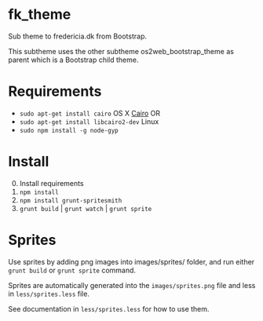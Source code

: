 fk_theme
===============

Sub theme to fredericia.dk from Bootstrap.

This subtheme uses the other subtheme os2web_bootstrap_theme as parent which is
a Bootstrap child theme.

Requirements
============

- ``sudo apt-get install cairo`` OS X [Cairo](http://cairographics.org/download/)
OR
- ``sudo apt-get install libcairo2-dev`` Linux
- ``sudo npm install -g node-gyp``

Install
=======
0. Install requirements
1. ``npm install``
2. ``npm install grunt-spritesmith``
2. ``grunt build`` | ``grunt watch`` | ``grunt sprite``

Sprites
=======

Use sprites by adding png images into images/sprites/ folder, and run either
``grunt build`` or ``grunt sprite`` command.

Sprites are automatically generated into the ``images/sprites.png`` file and
less in ``less/sprites.less`` file.

See documentation in ``less/sprites.less`` for how to use them.